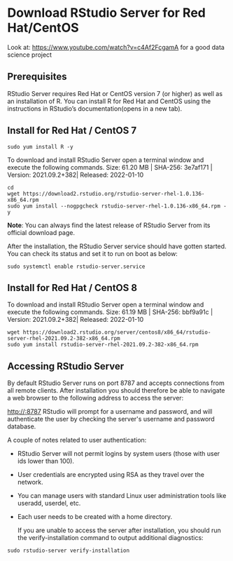 # Download RStudio Server for Red Hat/CentOS

Look at: https://www.youtube.com/watch?v=c4Af2FcgamA for a good data science project

## Prerequisites

RStudio Server requires Red Hat or CentOS version 7 (or higher) as well as an installation of R. You can install R for Red Hat and CentOS using the instructions in RStudio’s documentation(opens in a new tab).

## Install for Red Hat / CentOS 7

```shell
sudo yum install R -y
```

To download and install RStudio Server open a terminal window and execute the following commands.
Size:  61.20 MB | SHA-256: 3e7af171 | Version:  2021.09.2+382| Released:  2022-01-10

```shell
cd
wget https://download2.rstudio.org/rstudio-server-rhel-1.0.136-x86_64.rpm
sudo yum install --nogpgcheck rstudio-server-rhel-1.0.136-x86_64.rpm -y
```

**Note**: You can always find the latest release of RStudio Server from its official download page.

After the installation, the RStudio Server service should have gotten started. You can check its status and set it to run on boot as below:

```shellsudo systemctl status rstudio-server.service
sudo systemctl enable rstudio-server.service
```

## Install for Red Hat / CentOS 8

To download and install RStudio Server open a terminal window and execute the following commands.
Size:  61.19 MB | SHA-256: bbf9a91c | Version:  2021.09.2+382| Released:  2022-01-10

```shell
wget https://download2.rstudio.org/server/centos8/x86_64/rstudio-server-rhel-2021.09.2-382-x86_64.rpm
sudo yum install rstudio-server-rhel-2021.09.2-382-x86_64.rpm
```

## Accessing RStudio Server

By default RStudio Server runs on port 8787 and accepts connections from all remote clients. After installation you should therefore be able to navigate a web browser to the following address to access the server:

[http://<server-ip>:8787](http://<server-ip>:8787)
RStudio will prompt for a username and password, and will authenticate the user by checking the server's username and password database.

A couple of notes related to user authentication:

- RStudio Server will not permit logins by system users (those with user ids lower than 100).
- User credentials are encrypted using RSA as they travel over the network.
- You can manage users with standard Linux user administration tools like useradd, userdel, etc.
- Each user needs to be created with a home directory.

    If you are unable to access the server after installation, you should run the verify-installation command to output additional diagnostics:

```shell
sudo rstudio-server verify-installation
```
